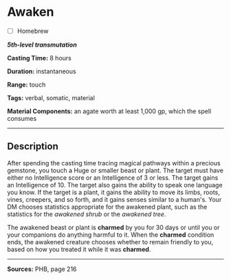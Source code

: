 # Awaken

- [ ] Homebrew

***5th-level transmutation***

**Casting Time:** 8 hours

**Duration:** instantaneous

**Range:** touch

**Tags:** verbal, somatic, material

**Material Components:** an agate worth at least 1,000 gp, which the spell consumes

---

## Description
After spending the casting time tracing magical pathways within a precious gemstone, you touch a Huge or smaller beast or plant.
The target must have either no Intelligence score or an Intelligence of 3 or less.
The target gains an Intelligence of 10.
The target also gains the ability to speak one language you know.
If the target is a plant, it gains the ability to move its limbs, roots, vines, creepers, and so forth, and it gains senses similar to a human's.
Your DM chooses statistics appropriate for the awakened plant, such as the statistics for the *awakened shrub* or the *awakened tree*.

The awakened beast or plant is **charmed** by you for 30 days or until you or your companions do anything harmful to it.
When the **charmed** condition ends, the awakened creature chooses whether to remain friendly to you, based on how you treated it while it was **charmed**.

---

**Sources:** PHB, page 216
